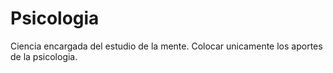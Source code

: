 # Psicologia
Ciencia encargada del estudio de la mente.
Colocar unicamente los aportes de la psicologia.
